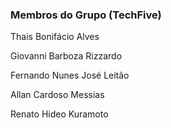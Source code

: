 ### Membros do Grupo (TechFive)

<p>Thais Bonifácio Alves</p>
<p>Giovanni Barboza Rizzardo</p>
<p>Fernando Nunes José Leitão</p>
<p>Allan Cardoso Messias</p>
<p>Renato Hideo Kuramoto</p>

